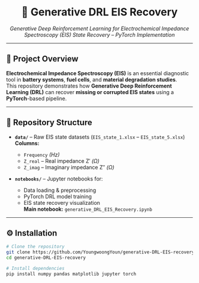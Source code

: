 <h1 align="center">🔋 Generative DRL EIS Recovery</h1>

<p align="center">
<em>Generative Deep Reinforcement Learning for Electrochemical Impedance Spectroscopy (EIS) State Recovery – PyTorch Implementation</em>
</p>

---

## 📌 Project Overview
**Electrochemical Impedance Spectroscopy (EIS)** is an essential diagnostic tool in **battery systems**, **fuel cells**, and **material degradation studies**.  
This repository demonstrates how **Generative Deep Reinforcement Learning (DRL)** can recover **missing or corrupted EIS states** using a **PyTorch**-based pipeline.

---

## 📂 Repository Structure

- **`data/`** – Raw EIS state datasets (`EIS_state_1.xlsx` – `EIS_state_5.xlsx`)  
  **Columns:**
  - `Frequency` *(Hz)*
  - `Z_real` – Real impedance Z′ *(Ω)*
  - `Z_imag` – Imaginary impedance Z″ *(Ω)*
  
- **`notebooks/`** – Jupyter notebooks for:
  - Data loading & preprocessing
  - PyTorch DRL model training
  - EIS state recovery visualization  
  **Main notebook:** `generative_DRL_EIS_Recovery.ipynb`

---

## ⚙️ Installation

```bash
# Clone the repository
git clone https://github.com/YoungwoongYoun/generative-DRL-EIS-recovery.git
cd generative-DRL-EIS-recovery

# Install dependencies
pip install numpy pandas matplotlib jupyter torch

